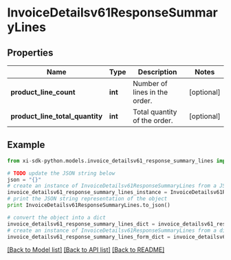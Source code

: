 # InvoiceDetailsv61ResponseSummaryLines


## Properties

Name | Type | Description | Notes
------------ | ------------- | ------------- | -------------
**product_line_count** | **int** | Number of lines in the order. | [optional] 
**product_line_total_quantity** | **int** | Total quantity of the order. | [optional] 

## Example

```python
from xi-sdk-python.models.invoice_detailsv61_response_summary_lines import InvoiceDetailsv61ResponseSummaryLines

# TODO update the JSON string below
json = "{}"
# create an instance of InvoiceDetailsv61ResponseSummaryLines from a JSON string
invoice_detailsv61_response_summary_lines_instance = InvoiceDetailsv61ResponseSummaryLines.from_json(json)
# print the JSON string representation of the object
print InvoiceDetailsv61ResponseSummaryLines.to_json()

# convert the object into a dict
invoice_detailsv61_response_summary_lines_dict = invoice_detailsv61_response_summary_lines_instance.to_dict()
# create an instance of InvoiceDetailsv61ResponseSummaryLines from a dict
invoice_detailsv61_response_summary_lines_form_dict = invoice_detailsv61_response_summary_lines.from_dict(invoice_detailsv61_response_summary_lines_dict)
```
[[Back to Model list]](../README.md#documentation-for-models) [[Back to API list]](../README.md#documentation-for-api-endpoints) [[Back to README]](../README.md)



